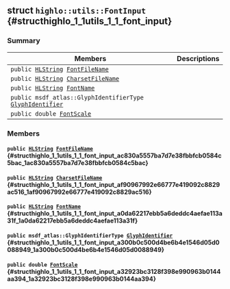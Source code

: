 ## struct `highlo::utils::FontInput` {#structhighlo_1_1utils_1_1_font_input}

### Summary

 Members                        | Descriptions                                
--------------------------------|---------------------------------------------
`public `[`HLString`](docs-api/api-highlo.md#namespacehighlo_aae9b5b2474b992680f5555779f4bd538_1aae9b5b2474b992680f5555779f4bd538)` `[`FontFileName`](#structhighlo_1_1utils_1_1_font_input_ac830a5557ba7d7e38fbbfcb0584c5bac_1ac830a5557ba7d7e38fbbfcb0584c5bac) | 
`public `[`HLString`](docs-api/api-highlo.md#namespacehighlo_aae9b5b2474b992680f5555779f4bd538_1aae9b5b2474b992680f5555779f4bd538)` `[`CharsetFileName`](#structhighlo_1_1utils_1_1_font_input_af90967992e66777e419092c8829ac516_1af90967992e66777e419092c8829ac516) | 
`public `[`HLString`](docs-api/api-highlo.md#namespacehighlo_aae9b5b2474b992680f5555779f4bd538_1aae9b5b2474b992680f5555779f4bd538)` `[`FontName`](#structhighlo_1_1utils_1_1_font_input_a0da62217ebb5a6deddc4aefae113a31f_1a0da62217ebb5a6deddc4aefae113a31f) | 
`public msdf_atlas::GlyphIdentifierType `[`GlyphIdentifier`](#structhighlo_1_1utils_1_1_font_input_a300b0c500d4be6b4e1546d05d0088949_1a300b0c500d4be6b4e1546d05d0088949) | 
`public double `[`FontScale`](#structhighlo_1_1utils_1_1_font_input_a32923bc3128f398e990963b0144aa394_1a32923bc3128f398e990963b0144aa394) | 

### Members

#### `public `[`HLString`](docs-api/api-highlo.md#namespacehighlo_aae9b5b2474b992680f5555779f4bd538_1aae9b5b2474b992680f5555779f4bd538)` `[`FontFileName`](#structhighlo_1_1utils_1_1_font_input_ac830a5557ba7d7e38fbbfcb0584c5bac_1ac830a5557ba7d7e38fbbfcb0584c5bac) {#structhighlo_1_1utils_1_1_font_input_ac830a5557ba7d7e38fbbfcb0584c5bac_1ac830a5557ba7d7e38fbbfcb0584c5bac}

#### `public `[`HLString`](docs-api/api-highlo.md#namespacehighlo_aae9b5b2474b992680f5555779f4bd538_1aae9b5b2474b992680f5555779f4bd538)` `[`CharsetFileName`](#structhighlo_1_1utils_1_1_font_input_af90967992e66777e419092c8829ac516_1af90967992e66777e419092c8829ac516) {#structhighlo_1_1utils_1_1_font_input_af90967992e66777e419092c8829ac516_1af90967992e66777e419092c8829ac516}

#### `public `[`HLString`](docs-api/api-highlo.md#namespacehighlo_aae9b5b2474b992680f5555779f4bd538_1aae9b5b2474b992680f5555779f4bd538)` `[`FontName`](#structhighlo_1_1utils_1_1_font_input_a0da62217ebb5a6deddc4aefae113a31f_1a0da62217ebb5a6deddc4aefae113a31f) {#structhighlo_1_1utils_1_1_font_input_a0da62217ebb5a6deddc4aefae113a31f_1a0da62217ebb5a6deddc4aefae113a31f}

#### `public msdf_atlas::GlyphIdentifierType `[`GlyphIdentifier`](#structhighlo_1_1utils_1_1_font_input_a300b0c500d4be6b4e1546d05d0088949_1a300b0c500d4be6b4e1546d05d0088949) {#structhighlo_1_1utils_1_1_font_input_a300b0c500d4be6b4e1546d05d0088949_1a300b0c500d4be6b4e1546d05d0088949}

#### `public double `[`FontScale`](#structhighlo_1_1utils_1_1_font_input_a32923bc3128f398e990963b0144aa394_1a32923bc3128f398e990963b0144aa394) {#structhighlo_1_1utils_1_1_font_input_a32923bc3128f398e990963b0144aa394_1a32923bc3128f398e990963b0144aa394}

